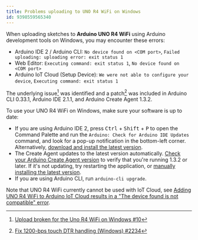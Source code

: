 ```yaml
---
title: Problems uploading to UNO R4 WiFi on Windows
id: 9398559565340
---
```


When uploading sketches to **Arduino UNO R4 WiFi** using Arduino development tools on Windows, you may encounter these errors:

* Arduino IDE 2 / Arduino CLI: `No device found on <COM port>`, `Failed uploading: uploading error: exit status 1`
* Web Editor: `Executing command: exit status 1`, `No device found on <COM port>`
* Arduino IoT Cloud (Setup Device): `We were not able to configure your device`, `Executing command: exit status 1`

The underlying issue[^github-issue-renesas] was identified and a patch[^github-pr-cli] was included in Arduino CLI 0.33.1, Arduino IDE 2.1.1, and Arduino Create Agent 1.3.2.

To use your UNO R4 WiFi on Windows, make sure your software is up to date:

* If you are using Arduino IDE 2, press <kbd>Ctrl</kbd> + <kbd>Shift</kbd> + <kbd>P</kbd> to open the Command Palette and run the `Arduino: Check for Arduino IDE Updates` command, and look for a pop-up notification in the bottom-left corner. Alternatively, <a class="link-download" href="https://downloads.arduino.cc/arduino-ide/arduino-ide_latest_Windows_64bit.exe">download and install the latest version</a>.
* The Create Agent updates to the latest version automatically. <a class="link-up-right" href="https://support.arduino.cc/hc/en-us/articles/4407002993426-Check-your-Arduino-Create-Agent-version">Check your Arduino Create Agent version</a> to verify that you're running 1.3.2 or later. If it's not updating, try restarting the application, or <a class="link-up-right" href="https://support.arduino.cc/hc/en-us/articles/360014869820-Install-the-Arduino-Create-Agent">manually installing the latest version</a>.
* If you are using Arduino CLI, run `arduino-cli upgrade`.

[^github-issue-renesas]: [Upload broken for the Uno R4 WiFi on Windows #10](https://github.com/arduino/ArduinoCore-renesas/issues/10)

[^github-pr-cli]: [Fix 1200-bps touch DTR handling (Windows) #2234](https://github.com/arduino/arduino-cli/pull/2234)

[^github-release]: <https://github.com/arduino/arduino-cli/releases/tag/0.33.1>

[^github-release]: <https://github.com/arduino/arduino-create-agent/releases/tag/1.3.2>

Note that UNO R4 WiFi currently cannot be used with IoT Cloud, see <a class="link-up-right" href="https://support.arduino.cc/hc/en-us/articles/9398545261468-Adding-UNO-R4-WiFi-to-Arduino-IoT-Cloud-results-in-a-The-device-found-is-not-compatible-error">Adding UNO R4 WiFi to Arduino IoT Cloud results in a "The device found is not compatible" error</a>.
